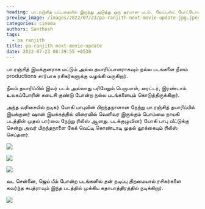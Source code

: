 ```yaml
---
heading: பா.ரஞ்சித் பட்டறையில் இருந்து அடுத்து ஒரு தரமான படம். லேட்டஸ்ட் போட்டோஸ் வைரல்.
preview_image: /images/2022/07/23/pa-ranjith-next-movie-update-jpg.jpeg
categories: cinema
authors: Santhosh
tags:
  - pa ranjith
title: pa-ranjith-next-movie-update
date: 2022-07-23 08:39:55 +0530
---
```

பா.ரஞ்சித் இயக்குனராக மட்டும் அல்ல தயாரிப்பாளராகவும் நல்ல படங்களை நீளம் productions சார்பாக ரசிகர்களுக்கு வழங்கி வருகிறார்.

நீலம் தயாரிப்பில் இவர் படம் அல்லாது பரியேறும் பெருமாள், ரைட்டர், இரண்டாம் உலகப்போரின் கடைசி குண்டு போன்ற நல்ல படங்களையும் கொடுத்திருக்கிறார்.

அந்த வரிசையில் நடிகர் யோகி பாபுவின் பிறந்தநாளான நேற்று பா.ரஞ்சித் தயாரிப்பில் இயக்குனர் ஷான் இயக்கத்தில் விரைவில் வெளிவர இருக்கும் பொம்மை நாயகி படத்தின் முதல் பார்வை நேற்று ரிலீஸ் ஆனது. படக்குழுவினர் யோகி பாபு வீட்டுக்கு சென்று அவர் பிறந்தநாளை கேக் வெட்டி கொண்டாடி முதல் லூக்கையும் ரிலீஸ் செய்தனர்.

![](/images/2022/07/23/bommai-nayagi-first-look-1-jpg.jpeg)

![](/images/2022/07/23/bommai-nayagi-first-look-2-jpg.jpeg)

![](/images/2022/07/23/bommai-nayagi-first-look-3-jpg.jpeg)

வட சென்னை, ஜெய் பீம் போன்ற படங்களில் தன் நடிப்பு திறமையால் ரசிகர்களை கவர்ந்த சுபத்ராவும் இந்த படத்தில் முக்கிய கதாபாத்திரத்தில் நடிக்கிறார்.

![](/images/2022/07/23/bommai-nayagi-first-look-4-jpg.jpeg)